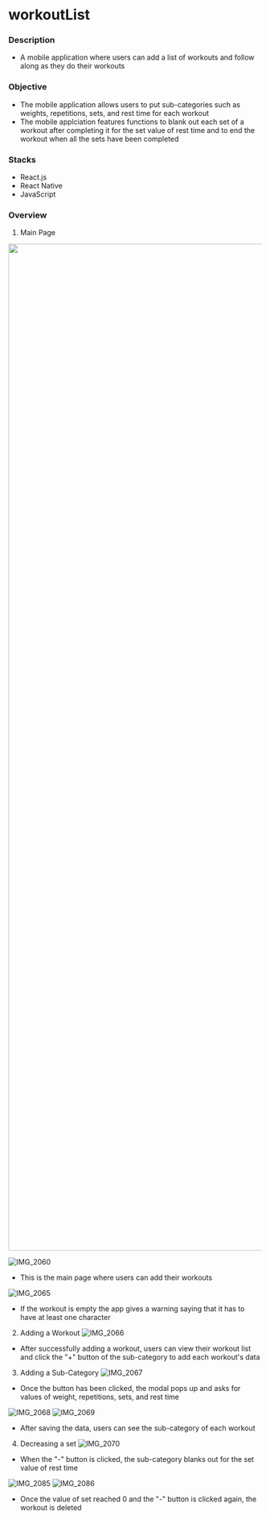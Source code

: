 # workoutList

### Description
- A mobile application where users can add a list of workouts and follow along as they do their workouts

### Objective
- The mobile application allows users to put sub-categories such as weights, repetitions, sets, and rest time for each workout
- The mobile applciation features functions to blank out each set of a workout after completing it for the set value of rest time and to end the workout when all the sets have been completed

### Stacks
- React.js
- React Native
- JavaScript

### Overview

1. Main Page
<img height="2000" src="https://github.com/thehugoson/workoutList/assets/139826189/0a938f38-174b-45d8-aca1-a1df54f4ce7c.png">


![IMG_2060](https://github.com/thehugoson/workoutList/assets/139826189/0a938f38-174b-45d8-aca1-a1df54f4ce7c)

- This is the main page where users can add their workouts

![IMG_2065](https://github.com/thehugoson/workoutList/assets/139826189/34d030d8-d077-401e-a700-a3cc3c40be58)

- If the workout is empty the app gives a warning saying that it has to have at least one character

2. Adding a Workout
![IMG_2066](https://github.com/thehugoson/workoutList/assets/139826189/f60afd08-73f8-4f9f-9931-b344b0b7bf00)

- After successfully adding a workout, users can view their workout list and click the "+" button of the sub-category to add each workout's data



3. Adding a Sub-Category
![IMG_2067](https://github.com/thehugoson/workoutList/assets/139826189/fe59f05c-22c7-4aff-b6de-115028b5394e)

- Once the button has been clicked, the modal pops up and asks for values of weight, repetitions, sets, and rest time

![IMG_2068](https://github.com/thehugoson/workoutList/assets/139826189/fd395865-4760-47b1-9314-6562388cb229)
![IMG_2069](https://github.com/thehugoson/workoutList/assets/139826189/fade69fe-e6ff-410d-bd81-15cde70090ff)
- After saving the data, users can see the sub-category of each workout


4. Decreasing a set
![IMG_2070](https://github.com/thehugoson/workoutList/assets/139826189/5ede412e-2a2a-41fb-a17f-63ff1faa58b4)

- When the "-" button is clicked, the sub-category blanks out for the set value of rest time

![IMG_2085](https://github.com/thehugoson/workoutList/assets/139826189/45b11af6-e8da-49b5-a3df-52e2115f1c42)
![IMG_2086](https://github.com/thehugoson/workoutList/assets/139826189/65fe6948-724b-44b5-b9cd-ca5cf26b8f7f)

- Once the value of set reached 0 and the "-" button is clicked again, the workout is deleted

